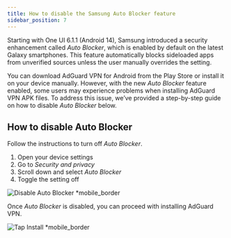 ```yaml
---
title: How to disable the Samsung Auto Blocker feature
sidebar_position: 7
---
```


Starting with One UI 6.1.1 (Android 14), Samsung introduced a security enhancement called *Auto Blocker*, which is enabled by default on the latest Galaxy smartphones. This feature automatically blocks sideloaded apps from unverified sources unless the user manually overrides the setting.

You can download AdGuard VPN for Android from the Play Store or install it on your device manually. However, with the new *Auto Blocker* feature enabled, some users may experience problems when installing AdGuard VPN APK files. To address this issue, we’ve provided a step-by-step guide on how to disable *Auto Blocker* below.

## How to disable Auto Blocker

Follow the instructions to turn off *Auto Blocker*.

1. Open your device settings
1. Go to *Security and privacy*
1. Scroll down and select *Auto Blocker*
1. Toggle the setting off

![Disable Auto Blocker *mobile_border](https://cdn.adtidy.org/content/kb/ad_blocker/android/solving_problems/auto-blocker/auto_blocker_en.png)

Once *Auto Blocker* is disabled, you can proceed with installing AdGuard VPN.

![Tap Install *mobile_border](https://cdn.adtidy.org/content/kb/vpn/android/install_vpn.png)
